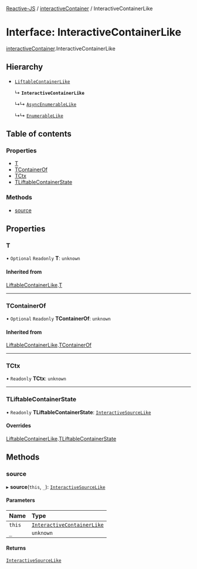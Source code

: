 [Reactive-JS](../README.md) / [interactiveContainer](../modules/interactiveContainer.md) / InteractiveContainerLike

# Interface: InteractiveContainerLike

[interactiveContainer](../modules/interactiveContainer.md).InteractiveContainerLike

## Hierarchy

- [`LiftableContainerLike`](liftableContainer.LiftableContainerLike.md)

  ↳ **`InteractiveContainerLike`**

  ↳↳ [`AsyncEnumerableLike`](asyncEnumerable.AsyncEnumerableLike.md)

  ↳↳ [`EnumerableLike`](enumerable.EnumerableLike.md)

## Table of contents

### Properties

- [T](interactiveContainer.InteractiveContainerLike.md#t)
- [TContainerOf](interactiveContainer.InteractiveContainerLike.md#tcontainerof)
- [TCtx](interactiveContainer.InteractiveContainerLike.md#tctx)
- [TLiftableContainerState](interactiveContainer.InteractiveContainerLike.md#tliftablecontainerstate)

### Methods

- [source](interactiveContainer.InteractiveContainerLike.md#source)

## Properties

### T

• `Optional` `Readonly` **T**: `unknown`

#### Inherited from

[LiftableContainerLike](liftableContainer.LiftableContainerLike.md).[T](liftableContainer.LiftableContainerLike.md#t)

___

### TContainerOf

• `Optional` `Readonly` **TContainerOf**: `unknown`

#### Inherited from

[LiftableContainerLike](liftableContainer.LiftableContainerLike.md).[TContainerOf](liftableContainer.LiftableContainerLike.md#tcontainerof)

___

### TCtx

• `Readonly` **TCtx**: `unknown`

___

### TLiftableContainerState

• `Readonly` **TLiftableContainerState**: [`InteractiveSourceLike`](interactiveSource.InteractiveSourceLike.md)

#### Overrides

[LiftableContainerLike](liftableContainer.LiftableContainerLike.md).[TLiftableContainerState](liftableContainer.LiftableContainerLike.md#tliftablecontainerstate)

## Methods

### source

▸ **source**(`this`, `_`): [`InteractiveSourceLike`](interactiveSource.InteractiveSourceLike.md)

#### Parameters

| Name | Type |
| :------ | :------ |
| `this` | [`InteractiveContainerLike`](interactiveContainer.InteractiveContainerLike.md) |
| `_` | `unknown` |

#### Returns

[`InteractiveSourceLike`](interactiveSource.InteractiveSourceLike.md)
